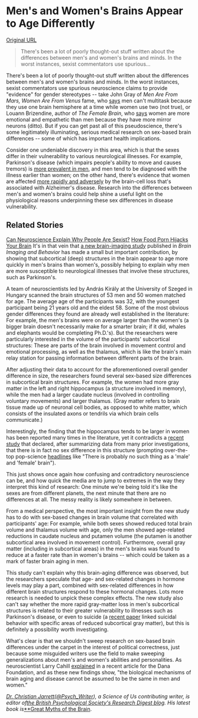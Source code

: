 # Men's and Women's Brains Appear to Age Differently

[Original URL](http://nymag.com/scienceofus/2015/11/there-are-gender-differences-in-how-brains-age.html)

> There's been a lot of poorly thought-out stuff written about the differences between men's and women's brains and minds. In the worst instances, sexist commentators use spurious...

There's been a lot of poorly thought-out stuff written about the differences between men's and women's brains and minds. In the worst instances, sexist commentators use spurious neuroscience claims to provide "evidence" for gender stereotypes -- take John Gray of _Men Are From Mars, Women Are From Venus_ fame, who [says](http://www.marsvenus.com/p/why-mars-and-venus-collide-hardcover) men can't multitask because they use one brain hemisphere at a time while women use two (not true), or Louann Brizendine, author of _The Female Brain_, who [says](http://www.amazon.com/The-Female-Brain-Louann-Brizendine/dp/0767920104) women are more emotional and empathetic than men because they have more mirror neurons (ditto). But if you can get past all of this pseudoscience, there's some legitimately illuminating, serious medical research on sex-based brain differences -- some of which has important health implications.

Consider one undeniable discovery in this area, which is that the sexes differ in their vulnerability to various neurological illnesses. For example, Parkinson's disease (which impairs people's ability to move and causes tremors) is [more prevalent in men](http://www.sciencedirect.com/science/article/pii/S0091302214000211), and men tend to be diagnosed with the illness earlier than women; on the other hand, there's evidence that women are affected [more rapidly and adversely](http://www.tandfonline.com/doi/full/10.1080/13803395.2012.712676#.UdvLURbPUg8) by the brain-cell loss that's associated with Alzheimer's disease. Research into the differences between men's and women's brains could help shine a useful light on the physiological reasons underpinning these sex differences in disease vulnerability.

## <span>Related Stories</span>

[Can Neuroscience Explain Why People Are Sexist?](http://nymag.com/scienceofus/2015/10/can-neuroscience-explain-why-people-are-sexist.html) [How Food Porn Hijacks Your Brain](http://nymag.com/scienceofus/2015/10/how-food-porn-hijacks-your-brain.html) It's in that vein that [a new brain-imaging study](http://link.springer.com/article/10.1007/s11682-015-9468-3) published in _Brain Imaging and Behavior_ has made a small but important contribution, by showing that subcortical (deep) structures in the brain appear to age more quickly in men's brains than women's, possibly helping to explain why men are more susceptible to neurological illnesses that involve these structures, such as Parkinson's.

A team of neuroscientists led by András Király at the University of Szeged in Hungary scanned the brain structures of 53 men and 50 women matched for age. The average age of the participants was 32, with the youngest participant being 21 years old and the eldest 58\. Some of the most obvious gender differences they found are already well established in the literature: For example, the men's brains were on average larger than the women's (a bigger brain doesn't necessarily make for a smarter brain; if it did, whales and elephants would be completing Ph.D.'s). But the researchers were particularly interested in the volume of the participants' subcortical structures: These are parts of the brain involved in movement control and emotional processing, as well as the thalamus, which is like the brain's main relay station for passing information between different parts of the brain.

After adjusting their data to account for the aforementioned overall gender difference in size, the researchers found several sex-based size differences in subcortical brain structures. For example, the women had more gray matter in the left and right hippocampus (a structure involved in memory), while the men had a larger caudate nucleus (involved in controlling voluntary movements) and larger thalamus. (Gray matter refers to brain tissue made up of neuronal cell bodies, as opposed to white matter, which consists of the insulated axons or tendrils via which brain cells communicate.)

Interestingly, the finding that the hippocampus tends to be larger in women has been reported many times in the literature, yet it contradicts a [recent study](http://dx.doi.org/10.1016/j.neuroimage.2015.08.050) that declared, after summarizing data from many prior investigations, that there is in fact no sex difference in this structure (prompting over-the-top pop-science [headlines](http://www.wired.co.uk/news/archive/2015-10/30/male-female-brain-difference-not-significant) like "There is probably no such thing as a 'male' and 'female' brain").

This just shows once again how confusing and contradictory neuroscience can be, and how quick the media are to jump to extremes in the way they interpret this kind of research: One minute we're being told it's like the sexes are from different planets, the next minute that there are no differences at all. The messy reality is likely somewhere in between.

From a medical perspective, the most important insight from the new study has to do with sex-based changes in brain volume that correlated with participants' age: For example, while both sexes showed reduced total brain volume and thalamus volume with age, only the men showed age-related reductions in caudate nucleus and putamen volume (the putamen is another subcortical area involved in movement control). Furthermore, overall gray matter (including in subcortical areas) in the men's brains was found to reduce at a faster rate than in women's brains -- which could be taken as a mark of faster brain aging in men.

This study can't explain why this brain-aging difference was observed, but the researchers speculate that age- and sex-related changes in hormone levels may play a part, combined with sex-related differences in how different brain structures respond to these hormonal changes. Lots more research is needed to unpick these complex effects. The new study also can't say whether the more rapid gray-matter loss in men's subcortical structures is related to their greater vulnerability to illnesses such as Parkinson's disease, or even to suicide (a [recent paper](http://www.ncbi.nlm.nih.gov/pubmed/25759286) linked suicidal behavior with specific areas of reduced subcortical gray matter), but this is definitely a possibility worth investigating.

What's clear is that we shouldn't sweep research on sex-based brain differences under the carpet in the interest of political correctness, just because some misguided writers use the field to make sweeping generalizations about men's and women's abilities and personalities. As neuroscientist Larry Cahill [explained](http://dana.org/Cerebrum/2014/Equal_%E2%89%A0_The_Same__Sex_Differences_in_the_Human_Brain/) in a recent article for the Dana Foundation, and as these new findings show, "the biological mechanisms of brain aging and disease cannot be assumed to be the same in men and women."

[_Dr. Christian Jarrett_](http://www.psychologywriter.org.uk/Index/Welcome.html)[_(@Psych_Writer_](https://twitter.com/psych_writer)_), a Science of Us contributing writer, is editor of_[_the British Psychological Society's Research Digest blog_](http://digest.bps.org.uk/)_. His latest book is_[**](http://www.amazon.com/Great-Myths-Brain-Psychology/dp/1118312716/)[Great Myths of the Brain](http://www.amazon.com/Great-Myths-Brain-Psychology/dp/1118312716/).
